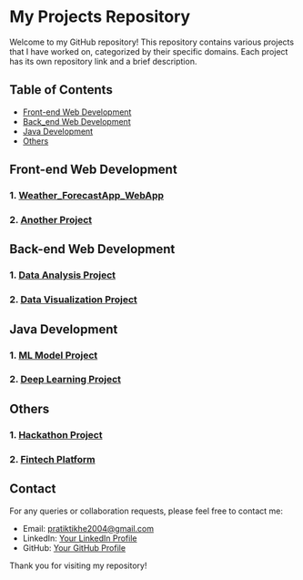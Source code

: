 # My Projects Repository

Welcome to my GitHub repository! This repository contains various projects that I have worked on, categorized by their specific domains. Each project has its own repository link and a brief description.

## Table of Contents

- [Front-end Web Development](#front-end)
- [Back_end Web Development](#back-end)
- [Java Development](#java)
- [Others](#others)

## Front-end Web Development

### 1. [Weather_ForecastApp_WebApp](https://github.com/Mr-PratikTikhe/Weather_ForecastApp_WebApp.git)

### 2. [Another Project](https://github.com/username/another-project-repo)
  
## Back-end Web Development

### 1. [Data Analysis Project](https://github.com/username/data-analysis-project)
 

### 2. [Data Visualization Project](https://github.com/username/data-visualization-project)
   
## Java Development

### 1. [ML Model Project](https://github.com/username/ml-model-project)
  

### 2. [Deep Learning Project](https://github.com/username/deep-learning-project)
  


## Others

### 1. [Hackathon Project](https://github.com/username/hackathon-project)
 
### 2. [Fintech Platform](https://github.com/username/fintech-platform)
  
## Contact

For any queries or collaboration requests, please feel free to contact me:

- Email: [pratiktikhe2004@gmail.com](mailto:pratiktikhe2004@gmail.com)
- LinkedIn: [Your LinkedIn Profile](https://www.linkedin.com/in/yourprofile)
- GitHub: [Your GitHub Profile](https://github.com/username)

Thank you for visiting my repository!
